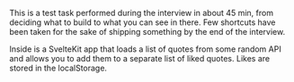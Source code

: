 This is a test task performed during the interview in about 45 min, from deciding what to build to what you can see in there. Few shortcuts have been taken for the sake of shipping something by the end of the interview.

Inside is a SvelteKit app that loads a list of quotes from some random API and allows you to add them to a separate list of liked quotes. Likes are stored in the localStorage.
